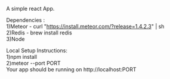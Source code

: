 A simple react App.

Dependencies :  
1)Meteor - curl "https://install.meteor.com/?release=1.4.2.3" | sh  
2)Redis - brew install redis    
3)Node  

Local Setup Instructions:  
1)npm install  
2)meteor --port PORT  
Your app should be running on http://localhost:PORT

